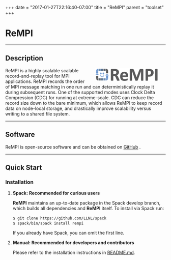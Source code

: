 +++
date = "2017-01-27T22:16:40-07:00"
title = "ReMPI"
parent = "toolset"
+++

<h1>ReMPI</h1>

---
## Description

<img src="../img/rempi_logo.png" width="40%" alt="ReMPI Logo" title="ReMPI" align="right" style="margin-left: 20px; margin-right: 20px;"/>

ReMPI is a highly scalable scalable record-and-replay tool for MPI applications.
ReMPI records the order of MPI message matching in one run and can deterministically
replay it during subsequent runs. One of the supported modes uses Clock Delta
Compression (CDC) for running at extreme-scale. CDC can reduce the record size down
to the bare minimum, which allows ReMPI to keep record data on node-local
storage, and drastically improve scalability versus writing to a shared file system.

---
## Software

ReMPI is open-source software and can be obtained on <a class="smooth-link" title="GitHub" href="https://github.com/PRUNERS/ReMPI" target="_blank"><u>GitHub</u></a> <i class="fa fa-github"></i>.

---
## Quick Start

### Installation

1. **Spack: Recommended for curious users**

	<b>ReMPI</b> maintains an up-to-date package in the Spack develop branch, which builds all dependencies and <b>ReMPI</b> itself. To install via Spack run:

	```console
	$ git clone https://github.com/LLNL/spack
	$ spack/bin/spack install rempi
	```

	If you already have Spack, you can omit the first line.


2. **Manual: Recommended for developers and contributors**

	Please refer to the installation instructions in <a class="smooth-link" title="README" href="https://github.com/PRUNERS/ReMPI/blob/master/README.md" target="_blank">README.md</a>.



